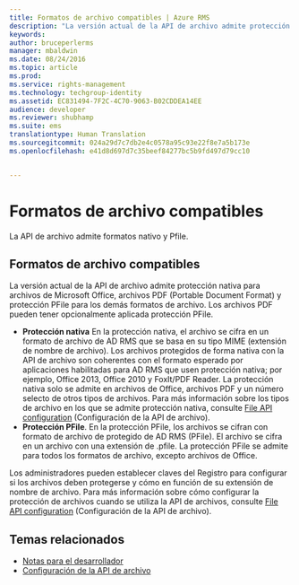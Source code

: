 ```yaml
---
title: Formatos de archivo compatibles | Azure RMS
description: "La versión actual de la API de archivo admite protección nativa para archivos de MS Office, PDF y protección PFile para los demás formatos de archivo."
keywords: 
author: bruceperlerms
manager: mbaldwin
ms.date: 08/24/2016
ms.topic: article
ms.prod: 
ms.service: rights-management
ms.technology: techgroup-identity
ms.assetid: EC831494-7F2C-4C70-9063-B02CDDEA14EE
audience: developer
ms.reviewer: shubhamp
ms.suite: ems
translationtype: Human Translation
ms.sourcegitcommit: 024a29d7c7db2e4c0578a95c93e22f8e7a5b173e
ms.openlocfilehash: e41d8d697d7c35beef84277bc5b9fd497d79cc10


---
```


# Formatos de archivo compatibles

La API de archivo admite formatos nativo y Pfile.

## Formatos de archivo compatibles

La versión actual de la API de archivo admite protección nativa para archivos de Microsoft Office, archivos PDF (Portable Document Format) y protección PFile para los demás formatos de archivo. Los archivos PDF pueden tener opcionalmente aplicada protección PFile.

-   **Protección nativa** En la protección nativa, el archivo se cifra en un formato de archivo de AD RMS que se basa en su tipo MIME (extensión de nombre de archivo). Los archivos protegidos de forma nativa con la API de archivo son coherentes con el formato esperado por aplicaciones habilitadas para AD RMS que usen protección nativa; por ejemplo, Office 2013, Office 2010 y FoxIt/PDF Reader. La protección nativa solo se admite en archivos de Office, archivos PDF y un número selecto de otros tipos de archivos. Para más información sobre los tipos de archivo en los que se admite protección nativa, consulte [File API configuration](file-api-configuration.md) (Configuración de la API de archivo).
-   **Protección PFile**. En la protección PFile, los archivos se cifran con formato de archivo de protegido de AD RMS (PFile). El archivo se cifra en un archivo con una extensión de .pfile. La protección PFile se admite para todos los formatos de archivo, excepto archivos de Office.

Los administradores pueden establecer claves del Registro para configurar si los archivos deben protegerse y cómo en función de su extensión de nombre de archivo. Para más información sobre cómo configurar la protección de archivos cuando se utiliza la API de archivos, consulte [File API configuration](file-api-configuration.md) (Configuración de la API de archivo).

## Temas relacionados

* [Notas para el desarrollador](developer-notes.md)
* [Configuración de la API de archivo](file-api-configuration.md)
 

 



<!--HONumber=Aug16_HO4-->


